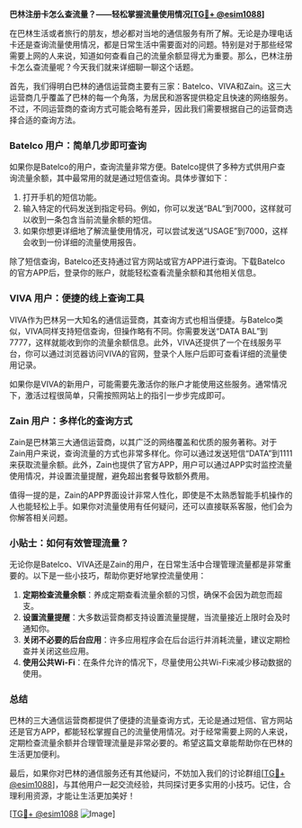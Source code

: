 **巴林注册卡怎么查流量？——轻松掌握流量使用情况[[TG💪+ @esim1088](https://t.me/s/esim1088)]**

在巴林生活或者旅行的朋友，想必都对当地的通信服务有所了解。无论是办理电话卡还是查询流量使用情况，都是日常生活中需要面对的问题。特别是对于那些经常需要上网的人来说，知道如何查看自己的流量余额显得尤为重要。那么，巴林注册卡怎么查流量呢？今天我们就来详细聊一聊这个话题。

首先，我们得明白巴林的通信运营商主要有三家：Batelco、VIVA和Zain。这三大运营商几乎覆盖了巴林的每一个角落，为居民和游客提供稳定且快速的网络服务。不过，不同运营商的查询方式可能会略有差异，因此我们需要根据自己的运营商选择合适的查询方法。

### Batelco 用户：简单几步即可查询

如果你是Batelco的用户，查询流量非常方便。Batelco提供了多种方式供用户查询流量余额，其中最常用的就是通过短信查询。具体步骤如下：

1. 打开手机的短信功能。
2. 输入特定的代码发送到指定号码。例如，你可以发送“BAL”到7000，这样就可以收到一条包含当前流量余额的短信。
3. 如果你想更详细地了解流量使用情况，可以尝试发送“USAGE”到7000，这样会收到一份详细的流量使用报告。

除了短信查询，Batelco还支持通过官方网站或官方APP进行查询。下载Batelco的官方APP后，登录你的账户，就能轻松查看流量余额和其他相关信息。

### VIVA 用户：便捷的线上查询工具

VIVA作为巴林另一大知名的通信运营商，其查询方式也相当便捷。与Batelco类似，VIVA同样支持短信查询，但操作略有不同。你需要发送“DATA BAL”到7777，这样就能收到你的流量余额信息。此外，VIVA还提供了一个在线服务平台，你可以通过浏览器访问VIVA的官网，登录个人账户后即可查看详细的流量使用记录。

如果你是VIVA的新用户，可能需要先激活你的账户才能使用这些服务。通常情况下，激活过程很简单，只需按照网站上的指引一步步完成即可。

### Zain 用户：多样化的查询方式

Zain是巴林第三大通信运营商，以其广泛的网络覆盖和优质的服务著称。对于Zain用户来说，查询流量的方式也非常多样化。你可以通过发送短信“DATA”到1111来获取流量余额。此外，Zain也提供了官方APP，用户可以通过APP实时监控流量使用情况，并设置流量提醒，避免超出套餐导致额外费用。

值得一提的是，Zain的APP界面设计非常人性化，即使是不太熟悉智能手机操作的人也能轻松上手。如果你对流量使用有任何疑问，还可以直接联系客服，他们会为你解答相关问题。

### 小贴士：如何有效管理流量？

无论你是Batelco、VIVA还是Zain的用户，在日常生活中合理管理流量都是非常重要的。以下是一些小技巧，帮助你更好地掌控流量使用：

1. **定期检查流量余额**：养成定期查看流量余额的习惯，确保不会因为疏忽而超支。
2. **设置流量提醒**：大多数运营商都支持设置流量提醒，当流量接近上限时会及时通知你。
3. **关闭不必要的后台应用**：许多应用程序会在后台运行并消耗流量，建议定期检查并关闭这些应用。
4. **使用公共Wi-Fi**：在条件允许的情况下，尽量使用公共Wi-Fi来减少移动数据的使用。

### 总结

巴林的三大通信运营商都提供了便捷的流量查询方式，无论是通过短信、官方网站还是官方APP，都能轻松掌握自己的流量使用情况。对于经常需要上网的人来说，定期检查流量余额并合理管理流量是非常必要的。希望这篇文章能帮助你在巴林的生活更加便利。

最后，如果你对巴林的通信服务还有其他疑问，不妨加入我们的讨论群组[[TG💪+ @esim1088](https://t.me/s/esim1088)]，与其他用户一起交流经验，共同探讨更多实用的小技巧。记住，合理利用资源，才能让生活更加美好！

[[TG💪+ @esim1088](https://t.me/s/esim1088) ![Image](https://i.postimg.cc/4NQfJmqS/Snipaste-2025-05-13-00-14-12.png)]